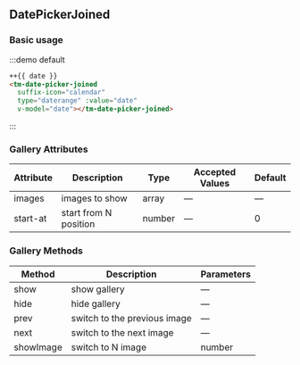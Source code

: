 <script>
  export default {
    data: function () {
      return {
        date: "123"
      }
    }
  }
</script>
## DatePickerJoined

### Basic usage

:::demo default

```html
++{{ date }}
<tm-date-picker-joined
  suffix-icon="calendar"
  type="daterange" :value="date"
  v-model="date"></tm-date-picker-joined>

```
:::


### Gallery Attributes
| Attribute      | Description          | Type      | Accepted Values       | Default  |
|---------- |-------------- |---------- |--------------------------------  |-------- |
| images | images to show | array | — | — |
| start-at | start from N position | number | — | 0 |

### Gallery Methods
| Method | Description | Parameters |
|---------- |-------------- | -- |
| show | show gallery | — |
| hide | hide gallery | — |
| prev | switch to the previous image | — |
| next | switch to the next image | — |
| showImage | switch to N image | number |